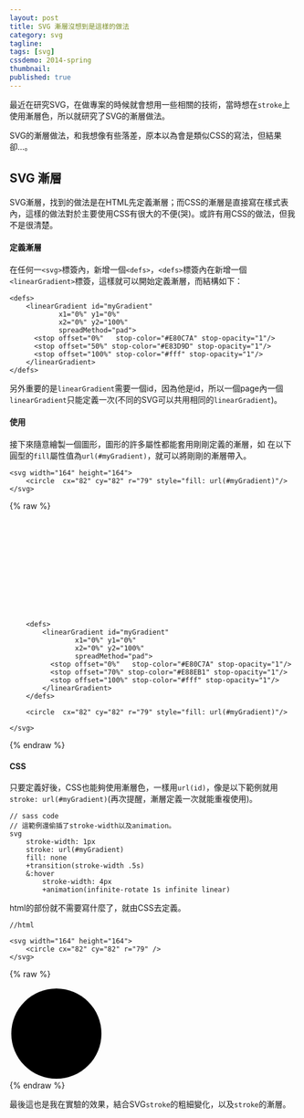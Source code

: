 ```yaml
---
layout: post
title: SVG 漸層沒想到是這樣的做法
category: svg
tagline:
tags: [svg]
cssdemo: 2014-spring
thumbnail:
published: true
---
```


最近在研究SVG，在做專案的時候就會想用一些相關的技術，當時想在`stroke`上使用漸層色，所以就研究了SVG的漸層做法。

SVG的漸層做法，和我想像有些落差，原本以為會是類似CSS的寫法，但結果卻...。

<!-- more -->

## SVG 漸層

SVG漸層，找到的做法是在HTML先定義漸層；而CSS的漸層是直接寫在樣式表內，這樣的做法對於主要使用CSS有很大的不便(哭)。或許有用CSS的做法，但我不是很清楚。

#### 定義漸層

在任何一`<svg>`標簽內，新增一個`<defs>`，`<defs>`標簽內在新增一個`<linearGradient>`標簽，這樣就可以開始定義漸層，而結構如下：

	<defs>
		<linearGradient id="myGradient"
                x1="0%" y1="0%"
                x2="0%" y2="100%"
                spreadMethod="pad">
	      <stop offset="0%"   stop-color="#E80C7A" stop-opacity="1"/>
	      <stop offset="50%" stop-color="#E83D9D" stop-opacity="1"/>
	      <stop offset="100%" stop-color="#fff" stop-opacity="1"/>
	    </linearGradient>
	</defs>

另外重要的是`linearGradient`需要一個id，因為他是id，所以一個page內一個`linearGradient`只能定義一次(不同的SVG可以共用相同的`linearGradient`)。


#### 使用

接下來隨意繪製一個圖形，圖形的許多屬性都能套用剛剛定義的漸層，如
在以下圓型的`fill`屬性值為`url(#myGradient)`，就可以將剛剛的漸層帶入。

	<svg width="164" height="164">
		<circle  cx="82" cy="82" r="79" style="fill: url(#myGradient)"/>
	</svg>

{% raw %}
<div class="demo ">
	<svg width="164" height="164">

		<defs>
			<linearGradient id="myGradient"
                    x1="0%" y1="0%"
                    x2="0%" y2="100%"
                    spreadMethod="pad">
		      <stop offset="0%"   stop-color="#E80C7A" stop-opacity="1"/>
		      <stop offset="70%" stop-color="#E88EB1" stop-opacity="1"/>
		      <stop offset="100%" stop-color="#fff" stop-opacity="1"/>
		    </linearGradient>
		</defs>

		<circle  cx="82" cy="82" r="79" style="fill: url(#myGradient)"/>

	</svg>
</div>
{% endraw %}

#### CSS

只要定義好後，CSS也能夠使用漸層色，一樣用`url(id)`，像是以下範例就用`stroke: url(#myGradient)`(再次提醒，漸層定義一次就能重複使用)。

	// sass code
	// 這範例還偷插了stroke-width以及animation。
	svg
		stroke-width: 1px
		stroke: url(#myGradient)
		fill: none
		+transition(stroke-width .5s)
		&:hover
			stroke-width: 4px
			+animation(infinite-rotate 1s infinite linear)

html的部份就不需要寫什麼了，就由CSS去定義。

	//html

	<svg width="164" height="164">
		<circle cx="82" cy="82" r="79" />
	</svg>


{% raw %}
<div class="demo d0605">
	<svg width="164" height="164">
		<circle class="circle" cx="82" cy="82" r="79" />
	</svg>
</div>
{% endraw %}

最後這也是我在實驗的效果，結合SVG`stroke`的粗細變化，以及`stroke`的漸層。
